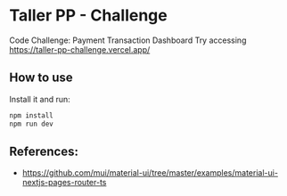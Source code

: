 # Taller PP - Challenge

Code Challenge: Payment Transaction Dashboard
Try accessing https://taller-pp-challenge.vercel.app/

## How to use

Install it and run:

```bash
npm install
npm run dev
```

## References:

- https://github.com/mui/material-ui/tree/master/examples/material-ui-nextjs-pages-router-ts
